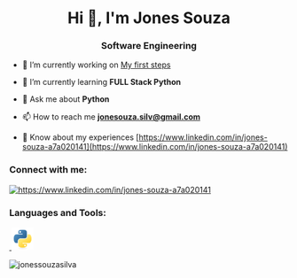 <h1 align="center">Hi 👋, I'm Jones Souza</h1>
<h3 align="center">Software Engineering</h3>

- 🔭 I’m currently working on [My first steps](https://github.com/jonessouzasilva)

- 🌱 I’m currently learning **FULL Stack Python**

- 💬 Ask me about **Python**

- 📫 How to reach me **jonesouza.silv@gmail.com**

- 📄 Know about my experiences [https://www.linkedin.com/in/jones-souza-a7a020141](https://www.linkedin.com/in/jones-souza-a7a020141)

<h3 align="left">Connect with me:</h3>
<p align="left">
<a href="https://linkedin.com/in/https://www.linkedin.com/in/jones-souza-a7a020141" target="blank"><img align="center" src="https://raw.githubusercontent.com/rahuldkjain/github-profile-readme-generator/master/src/images/icons/Social/linked-in-alt.svg" alt="https://www.linkedin.com/in/jones-souza-a7a020141" height="30" width="40" /></a>
</p>

<h3 align="left">Languages and Tools:</h3>
<p align="left"> <a href="https://www.w3schools.com/css/" target="_blank" rel="noreferrer">
<img//www.python.org" target="_blank" rel="noreferrer"> <img src="https://raw.githubusercontent.com/devicons/devicon/master/icons/python/python-original.svg" alt="python" width="40" height="40"/> </a> </p>

<p><img align="center" src="https://github-readme-stats.vercel.app/api/top-langs?username=jonessouzasilva&show_icons=true&locale=en&layout=compact" alt="jonessouzasilva" /></p>

